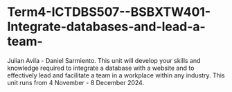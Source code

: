 # Term4-ICTDBS507--BSBXTW401-Integrate-databases-and-lead-a-team-
Julian Avila - Daniel Sarmiento. This unit will develop your skills and knowledge required to integrate a database with a website and to effectively lead and facilitate a team in a workplace within any industry.   This unit runs from 4 November - 8 December 2024.
